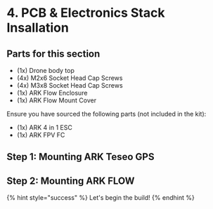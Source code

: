 # 4. PCB & Electronics Stack Insallation

## Parts for this section

* (1x) Drone body top
* (4x) M2x6 Socket Head Cap Screws
* (4x) M3x8 Socket Head Cap Screws
* (1x) ARK Flow Enclosure
* (1x) ARK Flow Mount Cover

Ensure you have sourced the following parts (not included in the kit):

* (1x) ARK 4 in 1 ESC
* (1x) ARK FPV FC



## Step 1: Mounting ARK Teseo GPS



## Step 2: Mounting ARK FLOW



{% hint style="success" %}
Let's begin the build!
{% endhint %}
